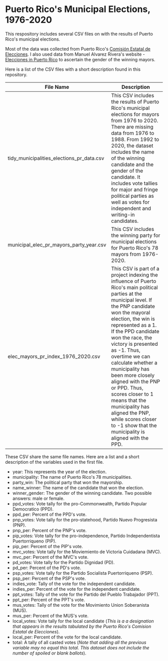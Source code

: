 # Puerto Rico's Municipal Elections, 1976-2020

This respository includes several CSV files on with the results of Puerto Rico's municipal elections. 

Most of the data was collected from Puerto Rico's [Comisión Estatal de Elecciones](https://www.ceepur.org). I also used data from Manuel Alvarez Rivera's website - [Elecciones in Puerto Rico](https://electionspuertorico.org/home_es.html) to ascertain the gender of the winning mayors.

Here is a list of the CSV files with a short description found in this repository.

| File Name | Description |
| ----------- | ----------- |
| tidy_municipalities_elections_pr_data.csv | This CSV includes the results of Puerto Rico's municipal elections for mayors from 1976 to 2020. There are missing data from 1976 to 1988. From 1992 to 2020, the dataset includes the name of the winning candidate and the gender of the candidate. It includes vote tallies for major and fringe political parties as well as votes for independent and writing-in candidates.|
| municipal_elec_pr_mayors_party_year.csv| This CSV includes the winning party for municipal elections for Puerto Rico's 78 mayors from 1976-2020.|
|elec_mayors_pr_index_1976_2020.csv| This CSV is part of a project indexing the influence of Puerto Rico's main political parties at the municipal level. If the PNP candidate won the mayoral election, the win is represented as a 1. If the PPD candidate won the race, the victory is presented as -1. Thus, overtime we can calculate whether a municipality has been more closely aligned with the PNP or PPD. Thus, scores closer to 1 means that the municipality has aligned the PNP, while scores closer to -1 show that the municipality is aligned with the PPD.|


These CSV share the same file names. Here are a list and a short description of the variables used in the first file.

- year: This represents the year of the election.
- municipality: The name of Puerto Rico's 78 municipalities.
- party_win: The political party that won the mayorship. 
- name_winner: The name of the candidate that won the election.
- winner_gender: The gender of the winning candidate. Two possible answers: male or female.
- ppd_votes: Vote tally for the pro-Commonwealth, Partido Popular Democratico (PPD).
- ppd_per: Percent of the PPD's vote.
- pnp_votes: Vote tally for the pro-statehood, Partido Nuevo Progresista (PNP).
- pnp_per: Percent of the PNP's vote.
- pip_votes: Vote tally for the pro-independence, Partido Independentista Puertorriqueno (PIP).
- pip_per: Percent of the PIP's vote.
- mvc_votes: Vote tally for the Moviemiento de Victoria Cuidadana (MVC).
- mvc_per: Percent of the MVC's vote.
- pd_votes: Vote tally for the Partido Dignidad (PD).
- pd_per: Percent of the PD's vote.
- psp_votes: Vote tally for the Partido Socialista Puertorriqueno (PSP).
- psp_per: Percent of the PSP's vote.
- indies_vote: Tally of the vote for the independent candidate.
- indies_per: Percent of the vote for the independent candidate.
- ppt_votes: Tally of the vote for the Partido del Pueblo Trabajador (PPT).
- ppt_per: Percent of the PPT's vote.
- mus_votes: Tally of the vote for the Movimiento Union Soberanista (MUS).
- mus_per: Percent of the MUS's vote.
- local_votes: Vote tally for the local candidate (*This is a a designation that appears in the results tabulated by the Puerto Rico's Comision Estatal de Elecciones*).
- local_per: Percent of the vote for the local candidate.
- total: A tally of all casted votes (*Note that adding all the previous variable may no equal this total. This dataset does not include the number of spoiled or blank ballots*).



